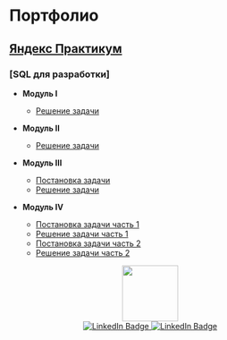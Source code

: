 # Портфолио

## [Яндекс Практикум](https://practicum.yandex.ru/)

### [SQL для разработки]
  - **Модуль I**
    - [Решение задачи](https://github.com/SayJustOnlyMe/portfolio/blob/main/SQL/Yandex%20Workshop/SQL%20for%20development/Module%201/queries.sql)

  - **Модуль II**
    - [Решение задачи](https://github.com/SayJustOnlyMe/portfolio/blob/main/SQL/Yandex%20Workshop/SQL%20for%20development/Module%202/queries.sql)

  - **Модуль III**
    - [Постановка задачи](https://github.com/SayJustOnlyMe/portfolio/blob/main/SQL/Yandex%20Workshop/SQL%20for%20development/Module%203/description.md)
    - [Решение задачи](https://github.com/SayJustOnlyMe/portfolio/blob/main/SQL/Yandex%20Workshop/SQL%20for%20development/Module%203/queries.sql)

  - **Модуль IV**
    - [Постановка задачи часть 1](https://github.com/SayJustOnlyMe/portfolio/blob/main/SQL/Yandex%20Workshop/SQL%20for%20development/Module%204/description_1.md)
    - [Решение задачи часть 1](https://github.com/SayJustOnlyMe/portfolio/blob/main/SQL/Yandex%20Workshop/SQL%20for%20development/Module%204/queries_1.sql)
    - [Постановка задачи часть 2](https://github.com/SayJustOnlyMe/portfolio/blob/main/SQL/Yandex%20Workshop/SQL%20for%20development/Module%204/description_2.md)
    - [Решение задачи часть 2](https://github.com/SayJustOnlyMe/portfolio/blob/main/SQL/Yandex%20Workshop/SQL%20for%20development/Module%204/queries_2.sql)

<div id="header" align="center">
  <img src="https://media.giphy.com/media/M9gbBd9nbDrOTu1Mqx/giphy.gif" width="100"/>
</div>

<div id="badges" align="center">
  <a href="https://vk.com/just_onlyme">
    <img src="https://img.shields.io/badge/-VK-%3C003f5c%3E=linkedin&logoColor=white" alt="LinkedIn Badge"/>
  </a>
  <a href="https://t.me/Just_0nlyMe">
    <img src="https://img.shields.io/badge/-Telegram-%3C003f5c%3E=linkedin&logoColor=white" alt="LinkedIn Badge"/>
  </a>
</div>
